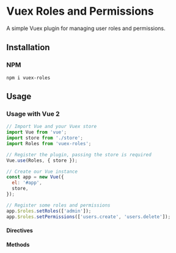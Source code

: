 # Vuex Roles and Permissions

A simple Vuex plugin for managing user roles and permissions.

## Installation
### NPM
`npm i vuex-roles`

## Usage
### Usage with Vue 2
```js
// Import Vue and your Vuex store
import Vue from 'vue'; 
import store from './store';
import Roles from 'vuex-roles';

// Register the plugin, passing the store is required
Vue.use(Roles, { store });

// Create our Vue instance
const app = new Vue({
  el: '#app',
  store,
});

// Register some roles and permissions
app.$roles.setRoles(['admin']);
app.$roles.setPermissions(['users.create', 'users.delete']);
```

#### Directives

#### Methods
